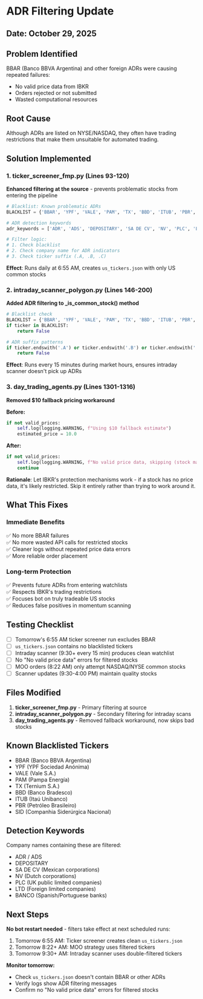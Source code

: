 # ADR Filtering Update

## Date: October 29, 2025

## Problem Identified
BBAR (Banco BBVA Argentina) and other foreign ADRs were causing repeated failures:
- No valid price data from IBKR
- Orders rejected or not submitted
- Wasted computational resources

## Root Cause
Although ADRs are listed on NYSE/NASDAQ, they often have trading restrictions that make them unsuitable for automated trading.

## Solution Implemented

### 1. ticker_screener_fmp.py (Lines 93-120)
**Enhanced filtering at the source** - prevents problematic stocks from entering the pipeline

```python
# Blacklist: Known problematic ADRs
BLACKLIST = {'BBAR', 'YPF', 'VALE', 'PAM', 'TX', 'BBD', 'ITUB', 'PBR', 'SID'}

# ADR detection keywords
adr_keywords = ['ADR', 'ADS', 'DEPOSITARY', 'SA DE CV', 'NV', 'PLC', 'LTD', 'BANCO']

# Filter logic:
# 1. Check blacklist
# 2. Check company name for ADR indicators
# 3. Check ticker suffix (.A, .B, .C)
```

**Effect**: Runs daily at 6:55 AM, creates `us_tickers.json` with only US common stocks

### 2. intraday_scanner_polygon.py (Lines 146-200)
**Added ADR filtering to _is_common_stock() method**

```python
# Blacklist check
BLACKLIST = {'BBAR', 'YPF', 'VALE', 'PAM', 'TX', 'BBD', 'ITUB', 'PBR', 'SID'}
if ticker in BLACKLIST:
    return False

# ADR suffix patterns
if ticker.endswith('.A') or ticker.endswith('.B') or ticker.endswith('.C'):
    return False
```

**Effect**: Runs every 15 minutes during market hours, ensures intraday scanner doesn't pick up ADRs

### 3. day_trading_agents.py (Lines 1301-1316)
**Removed $10 fallback pricing workaround**

**Before:**
```python
if not valid_prices:
    self.log(logging.WARNING, f"Using $10 fallback estimate")
    estimated_price = 10.0
```

**After:**
```python
if not valid_prices:
    self.log(logging.WARNING, f"No valid price data, skipping (stock may have restrictions)")
    continue
```

**Rationale**: Let IBKR's protection mechanisms work - if a stock has no price data, it's likely restricted. Skip it entirely rather than trying to work around it.

## What This Fixes

### Immediate Benefits
✅ No more BBAR failures  
✅ No more wasted API calls for restricted stocks  
✅ Cleaner logs without repeated price data errors  
✅ More reliable order placement  

### Long-term Protection
✅ Prevents future ADRs from entering watchlists  
✅ Respects IBKR's trading restrictions  
✅ Focuses bot on truly tradeable US stocks  
✅ Reduces false positives in momentum scanning  

## Testing Checklist

- [ ] Tomorrow's 6:55 AM ticker screener run excludes BBAR
- [ ] `us_tickers.json` contains no blacklisted tickers
- [ ] Intraday scanner (9:30+ every 15 min) produces clean watchlist
- [ ] No "No valid price data" errors for filtered stocks
- [ ] MOO orders (8:22 AM) only attempt NASDAQ/NYSE common stocks
- [ ] Scanner updates (9:30-4:00 PM) maintain quality stocks

## Files Modified

1. **ticker_screener_fmp.py** - Primary filtering at source
2. **intraday_scanner_polygon.py** - Secondary filtering for intraday scans
3. **day_trading_agents.py** - Removed fallback workaround, now skips bad stocks

## Known Blacklisted Tickers

- BBAR (Banco BBVA Argentina)
- YPF (YPF Sociedad Anónima)
- VALE (Vale S.A.)
- PAM (Pampa Energía)
- TX (Ternium S.A.)
- BBD (Banco Bradesco)
- ITUB (Itaú Unibanco)
- PBR (Petróleo Brasileiro)
- SID (Companhia Siderúrgica Nacional)

## Detection Keywords

Company names containing these are filtered:
- ADR / ADS
- DEPOSITARY
- SA DE CV (Mexican corporations)
- NV (Dutch corporations)
- PLC (UK public limited companies)
- LTD (Foreign limited companies)
- BANCO (Spanish/Portuguese banks)

## Next Steps

**No bot restart needed** - filters take effect at next scheduled runs:
1. Tomorrow 6:55 AM: Ticker screener creates clean `us_tickers.json`
2. Tomorrow 8:22+ AM: MOO strategy uses filtered tickers
3. Tomorrow 9:30+ AM: Intraday scanner uses double-filtered tickers

**Monitor tomorrow:**
- Check `us_tickers.json` doesn't contain BBAR or other ADRs
- Verify logs show ADR filtering messages
- Confirm no "No valid price data" errors for filtered stocks
